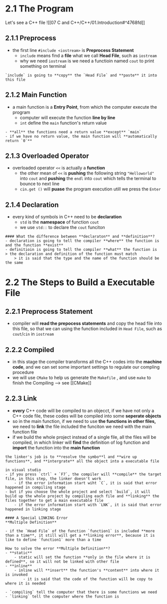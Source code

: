 # 2.1 The Program
Let's see a C++ file
![[07 C and C++/C++/01.Introduction#^4768fd]]

## 2.1.1 Preprocess
- the first line `#include <iostream>` is **Preprocess Statement**
	- `include` means find a **file** what we call **Head File**, such as `iostream`
	- why we need `iostream` is we need a functioin named `cout` to print something on terminal
```ad-tip
`include` is going to **copy** the `Head File` and **paste** it into this file
```

## 2.1.2 Main Function
- a main function is a **Entry Point**, from which the computer execute the program
	- computer will execute the function **line by line**
	- `int` define the `main` function's return value
```ad-tip
- **all** the functions need a return value **except** `main`
- if we have no return value, the main function will **automatically return `0`**
```

## 2.1.3 Overloaded Operator
- overloaded operator `<<` is actually a **function**
	- the other mean of `<<` is **pushing** the following string `"Helloworld"` into `cout` and **pushing** the `endl` into `cout` which tells the terminal to bounce to next line
	- `cin.get ()` will **puase** the program execution utill we press the `Enter`

## 2.1.4 Declaration
- every kind of symbols in C++ need to be **declaration**
	- `std` is the **namespace** of function `cout`
	- we use `std::` to declare the `cout` funciton
```ad-faq
#### What the difference between **declaraton** and **definition**?
- declaration is going to tell the compiler **where** the function is and the function **exist**
- definitioin is going to tell the compiler **what** the function is
> the declaration and definition of the function must match
	> it is said that the type and the name of the function should be the same
```

# 2.2 The Steps to Build a Executable File
## 2.2.1 Preprocess Statement
- compiler will **read the prepocess statements** and copy the head file into this file, so that we can using the function included in `Head File`, such as `cout`/`cin` in `iostream`

## 2.2.2 Compiled
- in this stage the compiler transforms all the C++ codes into the **machine code**, and we can set some important settings to regulate our compling procedure
- we will use `CMake` to help us generate the `Makefile` , and use `make` to finish the Compiling --> see [[CMake]]

## 2.2.3 Link
- **every** C++ code will be compiled to an objecct, if we have not only a C++ code file, these codes will be compiled into some **seperate objects**
- so in the main function, if we need to use **the functions in other files,** we need to **link** the file included the funciton we need with the main function file
- if we build the whole project instead of a single file, all the files will be compiled, in which linker will **find** the definition of log function and **import** the function into the **main function**
```ad-note
the linker's job is to **resolve the symbo**l and **wire up functions**, and **intergrate** all the object into a executable file
```

```ad-example
in visual studio
- if you press `ctrl` + `F7`, the compiler will **compile** the target file, in this step, the linker doesn't work
	- if the error information start wiht `C`, it is said that error happened in compiling stage
- but if you choose the whole project and select `build`, it will build up the whole project by compiling each file and **linking** the files together to get a main executable file
	- if the error information start with `LNK`, it is said that error happened in linking stage
```
```ad-attention
#### A Special LINKING Error
**Multiple Definition**

- if the `Head File` of the function `function1` is included **more than a time**, it still will get a **linking error**, because it is like to define `function1` more than a time
```
```ad-seealso
How to solve the error **Multiple Definition**?
- **static**
	- static will set the function **only in the file where it is defined**, so it will not be linked with other file
- **inline**
	- inline will **insert** the function's **content** into where it is invoked
		- it is said that the code of the function will be copy to where it is needed
```

```ad-tip
- `compiling` tell the computer that there is some functions we need
- `linking` tell the computer where the function is
```


